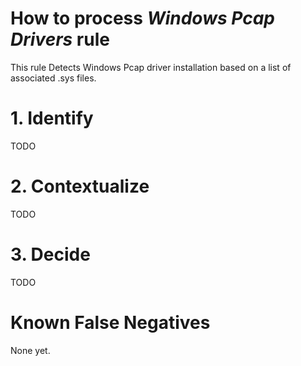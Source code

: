 # How to process *Windows Pcap Drivers* rule
This rule Detects Windows Pcap driver installation based on a list of associated .sys files.

# 1. Identify
TODO

# 2. Contextualize
TODO

# 3. Decide
TODO

# Known False Negatives
None yet.
